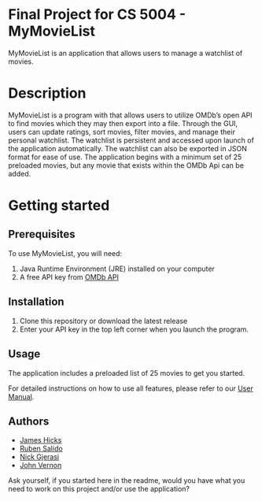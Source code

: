 # Final Project for CS 5004 - MyMovieList

MyMovieList is an application that allows users to manage a watchlist of movies.

# Description

MyMovieList is a program with that allows users to utilize OMDb’s open API to find movies which they may then export into a file. Through the GUI, users can update ratings, sort movies, filter movies, and manage their personal watchlist. The watchlist is persistent and accessed upon launch of the application automatically. The watchlist can also be exported in JSON format for ease of use. The application begins with a minimum set of 25 preloaded movies, but any movie that exists within the OMDb Api can be added. 

# Getting started

## Prerequisites
To use MyMovieList, you will need:

1. Java Runtime Environment (JRE) installed on your computer
2. A free API key from [OMDb API](https://www.omdbapi.com/)

## Installation
1. Clone this repository or download the latest release
2. Enter your API key in the top left corner when you launch the program.

## Usage
The application includes a preloaded list of 25 movies to get you started.

For detailed instructions on how to use all features, please refer to our [User Manual](Manual/README.md).
 


## Authors
* [James Hicks](https://github.com/jc-hicks)
* [Ruben Salido](https://github.com/ElGavaOriginal)
* [Nick Gjerasi](https://github.com/GjerasiNicholas)
* [John Vernon](https://github.com/albertusvernon)

Ask yourself, if you started here in the readme, would you have what you need to work on this project and/or use the application?
